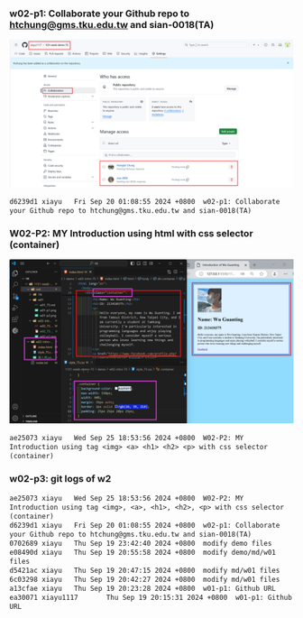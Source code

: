 ### w02-p1: Collaborate your Github repo to htchung@gms.tku.edu.tw and sian-0018(TA)

![](w02-p1.png)

```
d6239d1 xiayu   Fri Sep 20 01:08:55 2024 +0800  w02-p1: Collaborate your Github repo to htchung@gms.tku.edu.tw and sian-0018(TA)
```

### W02-P2: MY Introduction using html with css selector (container)

![](w02-p2.png)

```
ae25073 xiayu   Wed Sep 25 18:53:56 2024 +0800  W02-P2: MY Introduction using tag <img> <a> <h1> <h2> <p> with css selector (container)
```

### w02-p3: git logs of w2

```
ae25073 xiayu   Wed Sep 25 18:53:56 2024 +0800  W02-P2: MY Introduction using tag <img>, <a>, <h1>, <h2>, <p> with css selector (container)
d6239d1 xiayu   Fri Sep 20 01:08:55 2024 +0800  w02-p1: Collaborate your Github repo to htchung@gms.tku.edu.tw and sian-0018(TA)
0702689 xiayu   Thu Sep 19 23:42:40 2024 +0800  modify demo files
e08490d xiayu   Thu Sep 19 20:55:58 2024 +0800  modify demo/md/w01 files
d5421ac xiayu   Thu Sep 19 20:47:15 2024 +0800  modify md/w01 files
6c03298 xiayu   Thu Sep 19 20:42:27 2024 +0800  modify md/w01 files
a13cfae xiayu   Thu Sep 19 20:23:28 2024 +0800  w01-p1: Github URL
ea30071 xiayu1117       Thu Sep 19 20:15:31 2024 +0800  w01-p1: Github URL
```